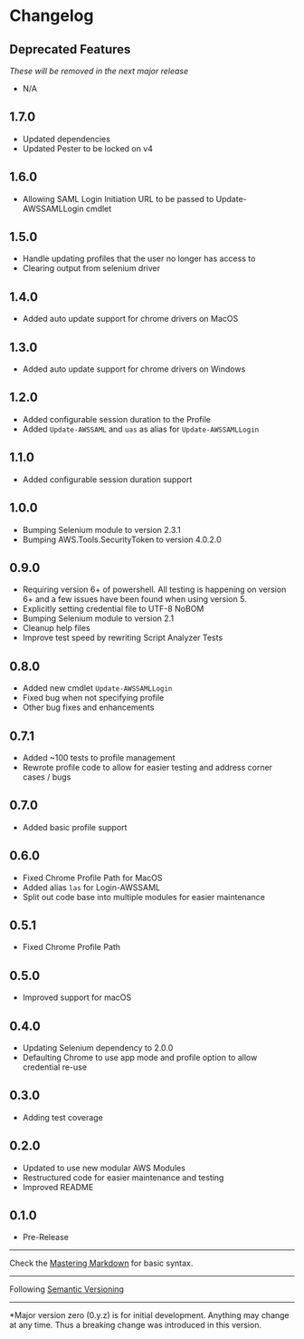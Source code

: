 # Changelog

## Deprecated Features
*These will be removed in the next major release*
- N/A

1.7.0
-----
- Updated dependencies
- Updated Pester to be locked on v4

1.6.0
-----
- Allowing SAML Login Initiation URL to be passed to Update-AWSSAMLLogin cmdlet

1.5.0
-----
- Handle updating profiles that the user no longer has access to
- Clearing output from selenium driver

1.4.0
-----
- Added auto update support for chrome drivers on MacOS

1.3.0
-----
- Added auto update support for chrome drivers on Windows

1.2.0
-----
- Added configurable session duration to the Profile
- Added `Update-AWSSAML` and `uas` as alias for `Update-AWSSAMLLogin`

1.1.0
-----
- Added configurable session duration support

1.0.0
-----
- Bumping Selenium module to version 2.3.1
- Bumping AWS.Tools.SecurityToken to version 4.0.2.0

0.9.0
-----
- Requiring version 6+ of powershell.  All testing is happening on version 6+ and a few issues have been found when using version 5.
- Explicitly setting credential file to UTF-8 NoBOM
- Bumping Selenium module to version 2.1
- Cleanup help files
- Improve test speed by rewriting Script Analyzer Tests

0.8.0
-----
- Added new cmdlet `Update-AWSSAMLLogin`
- Fixed bug when not specifying profile
- Other bug fixes and enhancements

0.7.1
-----
- Added ~100 tests to profile management
- Rewrote profile code to allow for easier testing and address corner cases / bugs

0.7.0
-----
- Added basic profile support

0.6.0
-----
- Fixed Chrome Profile Path for MacOS
- Added alias `las` for Login-AWSSAML
- Split out code base into multiple modules for easier maintenance

0.5.1
-----
- Fixed Chrome Profile Path

0.5.0
-----
- Improved support for macOS

0.4.0
-----
- Updating Selenium dependency to 2.0.0
- Defaulting Chrome to use app mode and profile option to allow credential re-use

0.3.0
-----
- Adding test coverage

0.2.0
-----
- Updated to use new modular AWS Modules
- Restructured code for easier maintenance and testing
- Improved README

0.1.0
-----
- Pre-Release

- - - - -
Check the [Mastering Markdown](https://guides.github.com/features/mastering-markdown/) for basic syntax.
- - - - -
Following [Semantic Versioning](https://semver.org/)
- - - - -
*Major version zero (0.y.z) is for initial development. Anything may change at any time.  Thus a breaking change was introduced in this version.
